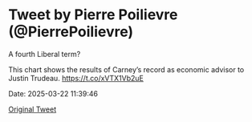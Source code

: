 # Tweet by Pierre Poilievre (@PierrePoilievre)

A fourth Liberal term?

This chart shows the results of Carney’s record as economic advisor to Justin Trudeau. https://t.co/xVTX1Vb2uE

Date: 2025-03-22 11:39:46

[Original Tweet](https://x.com/PierrePoilievre/status/1903411274320314623)
